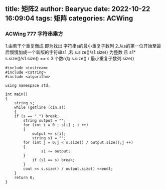 title: 矩阵2
author: Bearyuc
date: 2022-10-22 16:09:04
tags: 矩阵
categories: ACWing
---
### ACWing 777 字符串乘方
1.由若干个重复而成 即为找出 字符串s的最小重复子数列
2.从s的第一位开始至最后慢慢加成一个新版的字符串s1 ,若 s.size()/s1.size() 为整数 且 s1* s.size()/s1.size() == s
3.个数n为 s.size() / 最小重复子数列.size()
```
#include <iostream>
#include <cstring>
#include <algorithm>

using namespace std;

int main()
{
    string s;
    while (getline (cin,s))
    {
    if (s == ".") break;
        string output = "";
        for (int i = 0 ; s[i] ; i ++)
        {
            output += s[i];
            string s1 = "";
        for (int j = 0;j < s.size() / output.size();j ++)  
        {
                s1 += output;
        }
            if (s1 == s) break;
        }
        cout << s.size() / output.size() <<endl;
    }
    return 0;
}
```